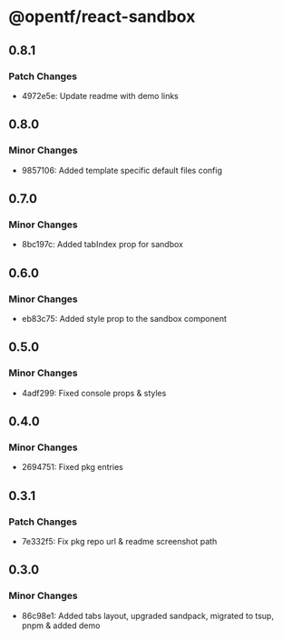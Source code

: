 # @opentf/react-sandbox

## 0.8.1

### Patch Changes

- 4972e5e: Update readme with demo links

## 0.8.0

### Minor Changes

- 9857106: Added template specific default files config

## 0.7.0

### Minor Changes

- 8bc197c: Added tabIndex prop for sandbox

## 0.6.0

### Minor Changes

- eb83c75: Added style prop to the sandbox component

## 0.5.0

### Minor Changes

- 4adf299: Fixed console props & styles

## 0.4.0

### Minor Changes

- 2694751: Fixed pkg entries

## 0.3.1

### Patch Changes

- 7e332f5: Fix pkg repo url & readme screenshot path

## 0.3.0

### Minor Changes

- 86c98e1: Added tabs layout, upgraded sandpack, migrated to tsup, pnpm & added demo
